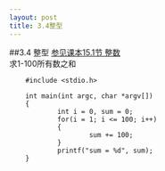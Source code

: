 ```yaml
---
layout: post
title: 3.4整型
---
```


##3.4 整型
<a href="/book/html-chunk/ch15s01.html">参见课本15.1节 整数</a><br>
求1-100所有数之和

        #include <stdio.h>

        int main(int argc, char *argv[])
        {
                int i = 0, sum = 0;
                for(i = 1; i <= 100; i++)
                {
                        sum += 100;
                }
                printf("sum = %d", sum);
        }
